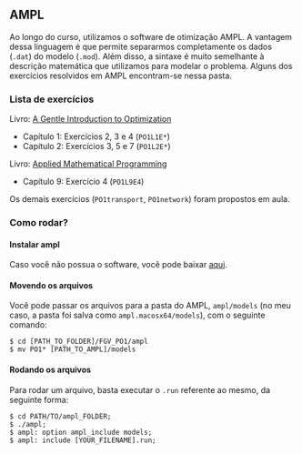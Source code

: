 ## AMPL

Ao longo do  curso, utilizamos o software de otimização AMPL. A vantagem dessa linguagem é que permite separarmos completamente os dados (`.dat`) do modelo (`.mod`). Além disso, a sintaxe é muito semelhante à descrição matemática que utilizamos para modelar o problema. Alguns dos exercícios resolvidos em AMPL encontram-se nessa pasta.

### Lista de exercícios

Livro: [A Gentle Introduction to Optimization](https://www.cambridge.org/br/academic/subjects/mathematics/optimization-or-and-risk-analysis/gentle-introduction-optimization?format=HB&isbn=9781107053441)

- Capítulo 1: Exercícios 2, 3 e 4 (`PO1L1E*`)
- Capítulo 2: Exercícios 3, 5 e 7 (`PO1L2E*`)

Livro: [Applied Mathematical Programming](http://web.mit.edu/15.053/www/AMP.htm)
- Capítulo 9: Exercício 4 (`PO1L9E4`)

Os demais exercícios (`PO1transport`, `PO1network`) foram propostos em aula.

### Como rodar? 

#### Instalar ampl
Caso você não possua o software, você pode baixar [aqui](https://ampl.com/try-ampl/download-a-free-demo/).

#### Movendo os arquivos
Você pode passar os arquivos para a pasta do AMPL, `ampl/models` (no meu caso, a pasta foi salva como `ampl.macosx64/models`), com o seguinte comando:

```
$ cd [PATH_TO_FOLDER]/FGV_PO1/ampl
$ mv PO1* [PATH_TO_AMPL]/models
```

#### Rodando os arquivos
Para rodar um arquivo, basta executar o `.run` referente ao mesmo, da seguinte forma:

```
$ cd PATH/TO/ampl_FOLDER;
$ ./ampl;
$ ampl: option ampl_include models;
$ ampl: include [YOUR_FILENAME].run;
```
